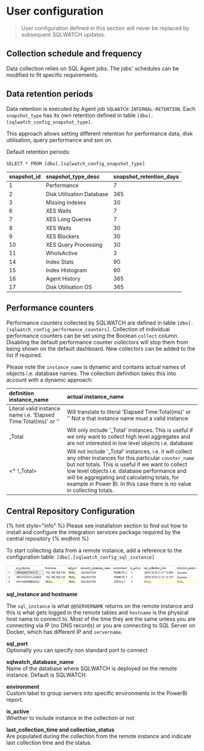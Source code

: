 # User configuration

> User configuration defined in this section will never be replaced by subsequent SQLWATCH updates.

## Collection schedule and frequency

Data collection relies on SQL Agent jobs. The jobs' schedules can be modified to fit specific requirements. 

## Data retention periods

Data retention is executed by Agent job `SQLWATCH-INTERNAL-RETENTION`. Each `snapshot_type` has its own retention defined in table `[dbo].[sqlwatch_config_snapshot_type]`. 

This approach allows setting different retention for performance data, disk utilisation, query performance and son on. 

Default retention periods:

```text
SELECT * FROM [dbo].[sqlwatch_config_snapshot_type]
```

| snapshot\_id | snapshot\_type\_desc | snapshot\_retention\_days |
| :--- | :--- | :--- |
| 1 | Performance | 7 |
| 2 | Disk Utilisation Database | 365 |
| 3 | Missing indexes | 30 |
| 6 | XES Waits | 7 |
| 7 | XES Long Queries | 7 |
| 8 | XES Waits | 30 |
| 9 | XES Blockers | 30 |
| 10 | XES Query Processing | 30 |
| 11 | WhoIsActive | 3 |
| 14 | Index Stats | 90 |
| 15 | Index Histogram | 90 |
| 16 | Agent History | 365 |
| 17 | Disk Utilisation OS | 365 |

## Performance counters

Performance counters collected by SQLWATCH are defined in table `[dbo].[sqlwatch_config_performance_counters]`. Collection of individual performance counters can be set using the Boolean `collect` column. Disabling the default performance counter collectors will stop them from being shown on the default dashboard. New collectors can be added to the list if required. 

Please note the `instance_name` is dynamic and contains actual names of objects i.e. database names. The collection definition takes this into account with a dynamic approach:

| definition instance\_name | actual instance\_name |
| :--- | :--- |
| Literal valid instance name i.e. 'Elapsed Time:Total\(ms\)' or ''  | Will translate to literal 'Elapsed Time:Total\(ms\)' or '' Not e that instance name must a valid instance |
| \_Total | Will only include '\_Total' instances. This is useful if we only want to collect high level aggregates and are not interested in low level objects i.e. database |
| &lt;\* !\_Total&gt; | Will not include '\_Total' instances, i.e. it will collect any other instances for this particular `counter_name` but not totals. This is useful if we want to collect low level objects i.e. database performance and will be aggregating and calculating totals, for example in Power BI. In this case there is no value in collecting totals.  |

## Central Repository Configuration

{% hint style="info" %}
Please see installation section to find out how to install and configure the integration services package required by the central repository
{% endhint %}

To start collecting data from a remote instance, add a reference to the configuration table: `[dbo].[sqlwatch_config_sql_instance]`

![](../../.gitbook/assets/image%20%2858%29.png)

**sql\_instance and hostname**

The `sql_instance` is what `@@SERVERNAME` returns on the remote instance and this is what gets logged in the remote tables and `hostname` is the physical host name to connect to. Most of the time they are the same unless you are connecting via IP \(no DNS records\) or you are connecting to SQL Server on Docker, which has different IP and `servername`. 

**sql\_port**  
Optionally you can specify non standard port to connect 

**sqlwatch\_database\_name**  
Name of the database where SQLWATCH is deployed on the remote instance. Default is SQLWATCH.

**environment**  
Custom label to group servers into specific environments in the PowerBI report.

**is\_active**  
Whether to include instance in the collection or not

**last\_collection\_time and collection\_status**  
Are populated during the collection from the remote instance and indicate last collection time and the status.


